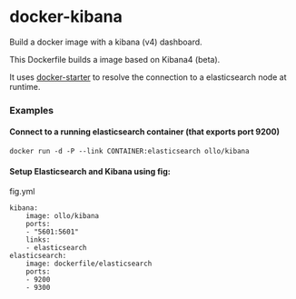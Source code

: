 # docker-kibana

Build a docker image with a kibana (v4) dashboard.

This Dockerfile builds a image based on Kibana4 (beta).

It uses [docker-starter](www.github.com/olafstauffer/docker-starter) to resolve the connection to a elasticsearch node at runtime.

### Examples

#### Connect to a running elasticsearch container (that exports port 9200)

    docker run -d -P --link CONTAINER:elasticsearch ollo/kibana


#### Setup Elasticsearch and Kibana using fig:

fig.yml

    kibana:
        image: ollo/kibana
        ports:
        - "5601:5601"
        links:
        - elasticsearch
    elasticsearch:
        image: dockerfile/elasticsearch
        ports:
        - 9200
        - 9300

